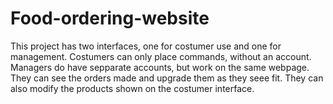 # Food-ordering-website

This project has two interfaces, one for costumer use and one for management.
Costumers can only place commands, without an account.
Managers do have sepparate accounts, but work on the same webpage. They can see the orders made and upgrade them as they seee fit. They can also modify the products shown on the costumer interface.
